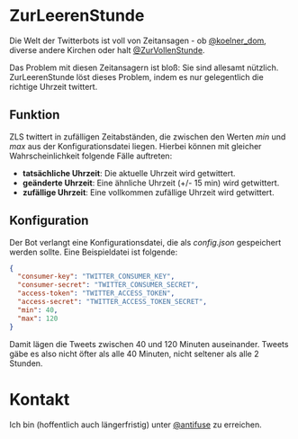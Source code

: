 # ZurLeerenStunde
Die Welt der Twitterbots ist voll von Zeitansagen - ob [@koelner_dom](https://twitter.com/koelner_dom), diverse andere Kirchen oder halt [@ZurVollenStunde](https://twitter.com/zurvollenstunde). 

Das Problem mit diesen Zeitansagern ist bloß: Sie sind allesamt nützlich. ZurLeerenStunde löst dieses Problem, indem es nur gelegentlich die richtige Uhrzeit twittert.

## Funktion
ZLS twittert in zufälligen Zeitabständen, die zwischen den Werten *min* und *max* aus der Konfigurationsdatei liegen. Hierbei können mit gleicher Wahrscheinlichkeit folgende Fälle auftreten:

* **tatsächliche Uhrzeit**: Die aktuelle Uhrzeit wird getwittert.
* **geänderte Uhrzeit**: Eine ähnliche Uhrzeit (+/- 15 min) wird getwittert.
* **zufällige Uhrzeit**: Eine vollkommen zufällige Uhrzeit wird getwittert.

## Konfiguration
Der Bot verlangt eine Konfigurationsdatei, die als *config.json* gespeichert werden sollte.
Eine Beispieldatei ist folgende:
```json
{
  "consumer-key": "TWITTER_CONSUMER_KEY",
  "consumer-secret": "TWITTER_CONSUMER_SECRET",
  "access-token": "TWITTER_ACCESS_TOKEN",
  "access-secret": "TWITTER_ACCESS_TOKEN_SECRET",
  "min": 40,
  "max": 120
}
```
Damit lägen die Tweets zwischen 40 und 120 Minuten auseinander. Tweets gäbe es also nicht öfter als alle 40 Minuten, nicht seltener als alle 2 Stunden.

# Kontakt
Ich bin (hoffentlich auch längerfristig) unter [@antifuse](https://twitter.com/antifuse) zu erreichen.